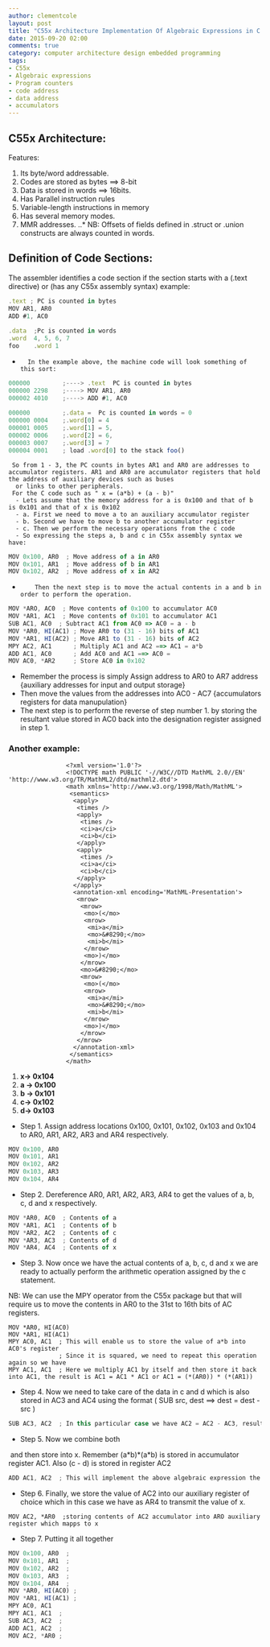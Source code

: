 ```yaml
---
author: clementcole
layout: post
title: "C55x Architecture Implementation Of Algebraic Expressions in C programming"
date: 2015-09-20 02:00
comments: true
category: computer architecture design embedded programming
tags:
- C55x
- Algebraic expressions
- Program counters
- code address
- data address
- accumulators
---
```



## C55x Architecture:
Features:
1. Its byte/word addressable.
2. Codes are stored as bytes ==> 8-bit
3. Data is stored in words ==> 16bits.
4. Has Parallel instruction rules
5. Variable-length instructions in memory
6. Has several memory modes.
7. MMR addresses.
..* NB: Offsets of fields defined in .struct or .union constructs are always counted in words.

## Definition of Code Sections:
The assembler identifies a code section if the section starts with a (.text directive) or (has any C55x assembly syntax) example:

```javascript
.text ; PC is counted in bytes
MOV AR1, AR0
ADD #1, AC0
               
.data  ;Pc is counted in words
.word  4, 5, 6, 7
foo    .word 1
```

+       In the example above, the machine code will look something of this sort:

```javascript
000000         ;----> .text  PC is counted in bytes
000000 2298    ;----> MOV AR1, AR0
000002 4010    ;----> ADD #1, AC0
            
000000         ;.data =  Pc is counted in words = 0
000000 0004    ;.word[0] = 4
000001 0005    ;.word[1] = 5,
000002 0006    ;.word[2] = 6,
000003 0007    ;.word[3] = 7
000004 0001    ; load .word[0] to the stack foo()
```
     So from 1 - 3, the PC counts in bytes AR1 and AR0 are addresses to accumulator registers. AR1 and AR0 are accumulator registers that hold the address of auxiliary devices such as buses
      or links to other peripherals.
     For the C code such as " x = (a*b) + (a - b)"
      - Lets assume that the memory address for a is 0x100 and that of b is 0x101 and that of x is 0x102
      - a. First we need to move a to an auxiliary accumulator register
      - b. Second we have to move b to another accumulator register
      - c. Then we perform the necessary operations from the c code
      - So expressing the steps a, b and c in C55x assembly syntax we have:

```javascript
MOV 0x100, AR0  ; Move address of a in AR0
MOV 0x101, AR1  ; Move address of b in AR1
MOV 0x102, AR2  ; Move address of x in AR2
```
+         Then the next step is to move the actual contents in a and b in order to perform the operation.

```javascript
MOV *ARO, AC0  ; Move contents of 0x100 to accumulator AC0
MOV *AR1, AC1  ; Move contents of 0x101 to accumulator AC1
SUB AC1, AC0  ; Subtract AC1 from AC0 => AC0 = a - b
MOV *AR0, HI(AC1) ; Move AR0 to (31 - 16) bits of AC1
MOV *AR1, HI(AC2) ; Move AR1 to (31 - 16) bits of AC2
MPY AC2, AC1      ; Multiply AC1 and AC2 ==> AC1 = a*b
ADD AC1, AC0      ; Add AC0 and AC1 ==> AC0 = 
MOV AC0, *AR2     ; Store AC0 in 0x102
```
  * Remember the process is simply Assign address to AR0 to AR7 address {auxiliary addresses for input and output storage}
  * Then move the values from the addresses into AC0 - AC7 {accumulators registers for data manupulation}
  * The next step is to perform the reverse of step number 1. by storing the resultant value stored in AC0 back into the designation register assigned in step 1.
### Another example: 
                    <?xml version='1.0'?>
                    <!DOCTYPE math PUBLIC '-//W3C//DTD MathML 2.0//EN' 'http://www.w3.org/TR/MathML2/dtd/mathml2.dtd'>
                    <math xmlns='http://www.w3.org/1998/Math/MathML'>
                     <semantics>
                      <apply>
                       <times />
                       <apply>
                        <times />
                        <ci>a</ci>
                        <ci>b</ci>
                       </apply>
                       <apply>
                        <times />
                        <ci>a</ci>
                        <ci>b</ci>
                       </apply>
                      </apply>
                      <annotation-xml encoding='MathML-Presentation'>
                       <mrow>
                        <mrow>
                         <mo>(</mo>
                         <mrow>
                          <mi>a</mi>
                          <mo>&#8290;</mo>
                          <mi>b</mi>
                         </mrow>
                         <mo>)</mo>
                        </mrow>
                        <mo>&#8290;</mo>
                        <mrow>
                         <mo>(</mo>
                         <mrow>
                          <mi>a</mi>
                          <mo>&#8290;</mo>
                          <mi>b</mi>
                         </mrow>
                         <mo>)</mo>
                        </mrow>
                       </mrow>
                      </annotation-xml>
                     </semantics>
                    </math>
  1. **__x-> 0x104__**
  2. **__a -> 0x100__**
  3. **__b -> 0x101__**
  4. **__c-> 0x102__**
  5. **__d-> 0x103__**


  * Step 1. Assign address locations 0x100, 0x101,  0x102, 0x103 and 0x104  to AR0, AR1, AR2, AR3 and AR4 respectively.

```javascript
MOV 0x100, AR0
MOV 0x101, AR1
MOV 0x102, AR2
MOV 0x103, AR3
MOV 0x104, AR4  
```

  * Step 2. Dereference AR0, AR1, AR2, AR3, AR4 to get the values of a, b, c, d and x respectively.

```javascript
MOV *AR0, AC0  ; Contents of a
MOV *AR1, AC1  ; Contents of b
MOV *AR2, AC2  ; Contents of c
MOV *AR3, AC3  ; Contents of d
MOV *AR4, AC4  ; Contents of x
```
  * Step 3. Now once we have the actual contents of a, b, c, d and x we are ready to actually perform the arithmetic operation assigned by the c statement.

   NB: We can use the MPY operator from the C55x package but that will require us to move the contents in AR0 to the 31st to 16th bits of AC registers.

```
MOV *AR0, HI(AC0)
MOV *AR1, HI(AC1)
MPY AC0, AC1  ; This will enable us to store the value of a*b into AC0's register
              ; Since it is squared, we need to repeat this operation again so we have
MPY AC1, AC1  ; Here we multiply AC1 by itself and then store it back into AC1, the result is AC1 = AC1 * AC1 or AC1 = (*(AR0)) * (*(AR1))
```

  * Step 4. Now we need to take care of the data in c and d which is also stored in AC3 and AC4 using the format ( SUB src, dest  ==> dest = dest - src )

```javascript
SUB AC3, AC2  ; In this particular case we have AC2 = AC2 - AC3, resulting in the implementation of d = c-d.
```
                               

  * Step 5. Now we combine both <?xml version='1.0'?>
<!DOCTYPE math PUBLIC '-//W3C//DTD MathML 2.0//EN' 'http://www.w3.org/TR/MathML2/dtd/mathml2.dtd'>
<math xmlns='http://www.w3.org/1998/Math/MathML'>
 <semantics>
  <apply>
   <times />
   <apply>
    <times />
    <ci>a</ci>
    <ci>b</ci>
   </apply>
   <apply>
    <times />
    <ci>a</ci>
    <ci>b</ci>
   </apply>
  </apply>
  <annotation-xml encoding='MathML-Presentation'>
   <mrow>
    <mrow>
     <mo>(</mo>
     <mrow>
      <mi>a</mi>
      <mo>&#8290;</mo>
      <mi>b</mi>
     </mrow>
     <mo>)</mo>
    </mrow>
    <mo>&#8290;</mo>
    <mrow>
     <mo>(</mo>
     <mrow>
      <mi>a</mi>
      <mo>&#8290;</mo>
      <mi>b</mi>
     </mrow>
     <mo>)</mo>
    </mrow>
   </mrow>
  </annotation-xml>
 </semantics>
</math>
and then store into x.
Remember (a*b)*(a*b) is stored in accumulator register AC1. Also (c - d) is stored in register AC2

```javascript
ADD AC1, AC2  ; This will implement the above algebraic expression the store the value into AC2.
```

  * Step 6. Finally, we store the value of AC2 into our auxiliary register of choice which in this case we have as AR4 to transmit the value of x.

```
MOV AC2, *AR0  ;storing contents of AC2 accumulator into ARO auxiliary register which mapps to x
```

  * Step 7. Putting it all together
  
```javascript
MOV 0x100, AR0  ;
MOV 0x101, AR1  ;
MOV 0x102, AR2  ;
MOV 0x103, AR3  ;
MOV 0x104, AR4  ;
MOV *AR0, HI(AC0) ;
MOV *AR1, HI(AC1) ;
MPY AC0, AC1            
MPY AC1, AC1  ;
SUB AC3, AC2  ;
ADD AC1, AC2  ;
MOV AC2, *AR0 ;
```

